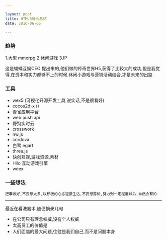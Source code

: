 ```yaml
---

layout: post
title: HTML5峰会总结
date: 2016-06-05

---
```


### 趋势

>
1.大型 mmorpg
2.休闲游戏
3.IP

这是蝴蝶互娱CEO 提出来的,他们做的传奇世界H5,获得了比较大的成功,但是我觉得,在资本和实力都够不上的时候,休闲小游戏与营销活动结合,才是未来的出路

### 工具

 * wex5 (可视化开源开发工具,说实话,不是很看好)
 * cocos2d-x ()
 * 青雀应用平台 
 * web push api
 * 野狗实时云
 * crosswork
 * nw.js
 * cordova
 * 白鹭 egart
 * three.js
 * 快创互娱,游戏资源,素材
 * Hilo 互动游戏引擎
 * weex
 
### 一些想法

    把事做好,不要想太多,以积极的心态迎接生活,不要想房价,努力到一定程度以后,自然会有的.
    
    
---

最近在看洗脑术,随便摘录几句

  * 在公司只有理念权威,没有个人权威
  * 太高员工的价值是
  * 人们面临的最大问题,往往是我们自己,而不是问题本身
  
